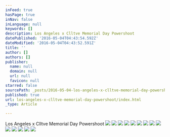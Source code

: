 ```yaml
---
inFeed: true
hasPage: true
inNav: false
inLanguage: null
keywords: []
description: Los Angeles x Clltve Memorial Day Powershoot
datePublished: '2016-05-04T04:43:54.592Z'
dateModified: '2016-05-04T04:43:52.591Z'
title: ''
author: []
authors: []
publisher:
  name: null
  domain: null
  url: null
  favicon: null
starred: false
sourcePath: _posts/2016-05-04-los-angeles-x-clltve-memorial-day-powershoot.md
published: true
url: los-angeles-x-clltve-memorial-day-powershoot/index.html
_type: Article

---
```

Los Angeles x Clltve Memorial Day Powershoot
![](https://the-grid-user-content.s3-us-west-2.amazonaws.com/9fee6fb9-0ac9-4856-bb9d-a774a5222df8.jpg)
![](https://the-grid-user-content.s3-us-west-2.amazonaws.com/0be78bf8-0f57-4656-9536-4451ca23b405.jpg)
![](https://the-grid-user-content.s3-us-west-2.amazonaws.com/a781fef7-7278-497f-bd38-bc9d6f0f92db.jpg)
![](https://the-grid-user-content.s3-us-west-2.amazonaws.com/18194e6e-63de-4325-9b2a-2d93c155e97d.jpg)
![](https://the-grid-user-content.s3-us-west-2.amazonaws.com/b1a4051b-ee39-4104-87fb-d02a16fd9d30.jpg)
![](https://the-grid-user-content.s3-us-west-2.amazonaws.com/93938517-b3ed-4bbb-b271-de0a5f6ce8ad.jpg)
![](https://the-grid-user-content.s3-us-west-2.amazonaws.com/d20e9569-84f4-423d-9197-e0251374d353.jpg)
![](https://the-grid-user-content.s3-us-west-2.amazonaws.com/c1c14b71-f030-4c60-adc9-ff540107263f.jpg)
![](https://the-grid-user-content.s3-us-west-2.amazonaws.com/cbda48ad-a692-48d7-9222-9a865081ec78.jpg)
![](https://the-grid-user-content.s3-us-west-2.amazonaws.com/6b193e20-781c-48d6-ad6c-fa42ca7c43b9.jpg)
![](https://the-grid-user-content.s3-us-west-2.amazonaws.com/d2053889-0b2c-4c8f-92a9-6539e6298867.jpg)
![](https://the-grid-user-content.s3-us-west-2.amazonaws.com/37f6ff6f-851a-47ea-a168-098a2dc1a1c3.jpg)
![](https://the-grid-user-content.s3-us-west-2.amazonaws.com/721f085f-9110-4dac-9d44-d2e77e531b9c.jpg)
![](https://the-grid-user-content.s3-us-west-2.amazonaws.com/b6d8c397-a778-43c4-a9f7-2e760f56121f.jpg)